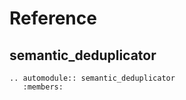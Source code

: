 # Reference

## semantic_deduplicator

```{eval-rst}
.. automodule:: semantic_deduplicator
   :members:
```
